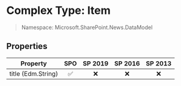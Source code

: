 # Complex Type: Item

> Namespace: Microsoft.SharePoint.News.DataModel

## Properties

Property | SPO | SP 2019 | SP 2016 | SP 2013
----------|:---:|:-------:|:-------:|:-------:
title (Edm.String) | ✅ | ❌ | ❌ | ❌